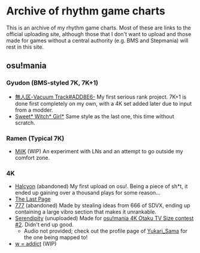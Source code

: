 # Archive of rhythm game charts

This is an archive of my rhythm game charts. Most of these are links to
the official uploading site, although those that I don't want to upload
and those made for games without a central authority (e.g. BMS and
Stepmania) will rest in this site.

## osu!mania

### Gyudon (BMS-styled 7K, 7K+1)

- [無人区-Vacuum Track#ADD8E6-](https://osu.ppy.sh/beatmapsets/1151089)
  My first serious rank project. 7K+1 is done first completely on my own,
  with a 4K set added later due to input from a modder.
- [Sweet* Witch* Girl*](https://osu.ppy.sh/beatmapsets/1401516)
  Same style as the last one, this time without scratch.

### Ramen (Typical 7K)

- [MilK](https://osu.ppy.sh/beatmapsets/1443095) (WIP)
An experiment with LNs and an attempt to go outside my comfort zone.

### 4K

- [Halcyon](https://osu.ppy.sh/beatmapsets/1102270) (abandoned)
  My first upload on osu!. Being a piece of sh*t, it ended up gaining
  over a thousand plays for some reason&hellip;
- [The Last Page](https://osu.ppy.sh/beatmapsets/1272833)
- [777](https://osu.ppy.sh/beatmapsets/1312841) (abandoned)
  Made by stealing ideas from 666 of SDVX, ending up containing a large
  vibro section that makes it unrankable.
- [Serendipity](osu/serendipity_osu_aninande.osu) (unuploaded)
  Made for [osu!mania 4K Otaku TV Size contest #2][ots2]. Didn't end
  up good.
  - Audio not provided; check out the profile page of
    [Yukari_Sama](https://osu.ppy.sh/users/6316524) for the one being
    mapped to!
- [w = addict](https://osu.ppy.sh/beatmapsets/1438844) (WIP)

[ots2]: https://osu.ppy.sh/community/forums/topics/1308172

